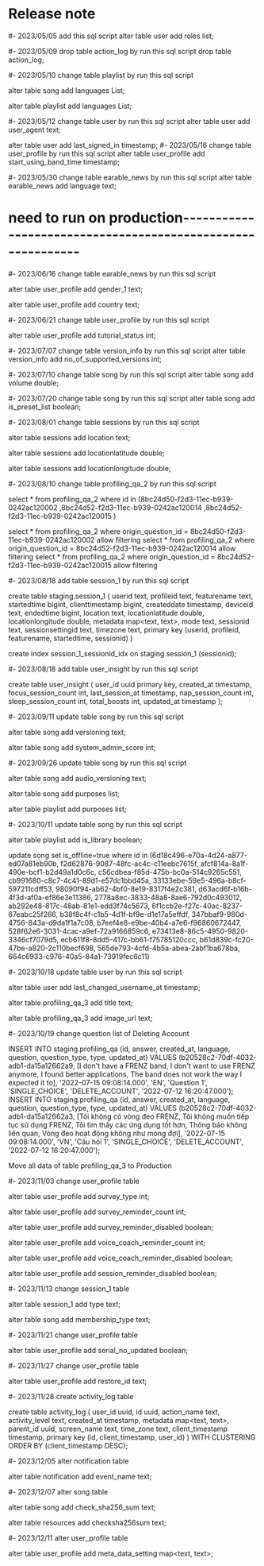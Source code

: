 # Release note

#- 2023/05/05 add this sql script
   alter table user
   add roles list<text>;


#- 2023/05/09 drop table action_log by run this sql script
drop table action_log;

#- 2023/05/10 change table playlist by run this sql script

alter table song
add languages List<text>;

alter table playlist
add languages List<text>;

#- 2023/05/12 change table user by run this sql script
alter table user
add user_agent text;

alter table user
add last_signed_in timestamp;
#- 2023/05/16 change table user_profile by run this sql script
alter table user_profile
add start_using_band_time timestamp;

#- 2023/05/30 change table earable_news by run this sql script
alter table earable_news
add language text;
# need to run on production------------------------------------------------------------
#- 2023/06/16 change table earable_news by run this sql script

alter table user_profile
add gender_1 text;

alter table user_profile
add country text;

#- 2023/06/21 change table user_profile by run this sql script

alter table user_profile
add tutorial_status int;

#- 2023/07/07 change table version_info by run this sql script
alter table version_info
add no_of_supported_versions int;

#- 2023/07/10 change table song by run this sql script
alter table song
add volume double;

#- 2023/07/20 change table song by run this sql script
alter table song
add is_preset_list boolean;

#- 2023/08/01 change table sessions by run this sql script

alter table sessions
add location text;

alter table sessions
add locationlatitude double;

alter table sessions
add locationlongitude double;

#- 2023/08/10 change table profiling_qa_2 by run this sql script

select * from profiling_qa_2 where id in (8bc24d50-f2d3-11ec-b939-0242ac120002
,8bc24d52-f2d3-11ec-b939-0242ac120014
,8bc24d52-f2d3-11ec-b939-0242ac120015
)


select * from profiling_qa_2 where origin_question_id = 8bc24d50-f2d3-11ec-b939-0242ac120002 allow filtering
select * from profiling_qa_2 where origin_question_id = 8bc24d52-f2d3-11ec-b939-0242ac120014 allow filtering
select * from profiling_qa_2 where origin_question_id = 8bc24d52-f2d3-11ec-b939-0242ac120015 allow filtering

#- 2023/08/18 add table session_1 by run this sql script


create table staging.session_1
(
userid            text,
profileid         text,
featurename       text,
startedtime       bigint,
clienttimestamp   bigint,
createddate       timestamp,
deviceid          text,
endedtime         bigint,
location          text,
locationlatitude  double,
locationlongitude double,
metadata          map<text, text>,
mode              text,
sessionid         text,
sessionsettingid  text,
timezone          text,
primary key (userid, profileid, featurename, startedtime, sessionid)
)

create index session_1_sessionid_idx
on staging.session_1 (sessionid);

#- 2023/08/18 add table user_insight by run this sql script

create table user_insight
(
user_id             uuid primary key,
created_at          timestamp,
focus_session_count int,
last_session_at     timestamp,
nap_session_count   int,
sleep_session_count int,
total_boosts        int,
updated_at          timestamp
);

#- 2023/09/11 update table song by run this sql script

alter table song
add versioning text;

alter table song
add system_admin_score int;

#- 2023/09/26 update table song by run this sql script

alter table song
add audio_versioning text;

alter table song
add purposes list<text>;

alter table playlist
add purposes list<text>;

#- 2023/10/11 update table song by run this sql script

alter table playlist
add is_library boolean;

update song set is_offline=true where id in 
(6d18c496-e70a-4d24-a877-ed07a81eb90b,
f2d62876-9087-48fc-ac4c-c11eebc7615f,
afcf814a-8a1f-490e-bcf1-b2d49a1d0c6c,
c56cdbea-f85d-475b-bc0a-514c9265c551,
cb991680-c8c7-4c41-89d1-e57dc1bbd45a,
33133ebe-59e5-496a-b8cf-597211cdff53,
98090f94-ab62-4bf0-8e19-8317f4e2c381,
d63acd6f-b16b-4f3d-af0a-ef86e3e11386,
2778a8ec-3833-48a8-8ae6-792d0c493012,
ab292e48-817c-48ab-81e1-edd3f74c5673,
6f1ccb2e-f27c-40ac-8237-67eabc25f266,
b38f8c4f-c1b5-4d1f-bf9e-d1e17a5effdf,
347bbaf9-980d-4756-843a-d9da1f1a7c08,
b7eef4e8-e9be-40b4-a7e6-f96860672447,
528f62e6-3031-4cac-a9ef-72a9166859c6,
e73413e8-86c5-4950-9820-3346cf7079d5,
ecb611f8-8dd5-417c-bb61-f75785120ccc,
b61d839c-fc20-47be-a820-2c110becf698,
565de793-4cfd-4b5a-abea-2abf1ba678ba,
664c6933-c976-40a5-84a1-73919fec6c11)

#- 2023/10/18 update table user by run this sql script

alter table user
add last_changed_username_at timestamp;

alter table profiling_qa_3
add title text;

alter table profiling_qa_3
add image_url text;

#- 2023/10/19 change question list of Deleting Account

INSERT INTO staging.profiling_qa (id, answer, created_at, language, question, question_type, type, updated_at) VALUES (b20528c2-70df-4032-adb1-da15a12662a9, [I don't have a FRENZ band, I don't want to use FRENZ anymore, I found better applications, The band does not work the way I expected it to], '2022-07-15 09:08:14.000', 'EN', 'Question 1', 'SINGLE_CHOICE', 'DELETE_ACCOUNT', '2022-07-12 16:20:47.000');
INSERT INTO staging.profiling_qa (id, answer, created_at, language, question, question_type, type, updated_at) VALUES (b20528c2-70df-4032-adb1-da15a12662a3, [Tôi không có vòng đeo FRENZ, Tôi không muốn tiếp tục sử dụng FRENZ, Tôi tìm thấy các ứng dụng tốt hơn, Thông báo không liên quan, Vòng đeo hoạt động không như mong đợi], '2022-07-15 09:08:14.000', 'VN', 'Câu hỏi 1', 'SINGLE_CHOICE', 'DELETE_ACCOUNT', '2022-07-12 16:20:47.000');

Move all data of table profiling_qa_3 to Production

#- 2023/11/03 change user_profile table

alter table user_profile
add survey_type int;

alter table user_profile
add survey_reminder_count int;

alter table user_profile
add survey_reminder_disabled boolean;

alter table user_profile
add voice_coach_reminder_count int;

alter table user_profile
add voice_coach_reminder_disabled boolean;

alter table user_profile
add session_reminder_disabled boolean;

#- 2023/11/13 change session_1 table

alter table session_1
add type text;

alter table song
add membership_type text;

#- 2023/11/21 change user_profile table

alter table user_profile
add serial_no_updated boolean;

#- 2023/11/27 change user_profile table

alter table user_profile
add restore_id text;

#- 2023/11/28 create activity_log table

create table activity_log
(
user_id        uuid,
id             uuid,
action_name    text,
activity_level text,
created_at     timestamp,
metadata       map<text, text>,
parent_id      uuid,
screen_name    text,
time_zone      text,
client_timestamp      timestamp,
primary key (id, client_timestamp, user_id)
)
WITH CLUSTERING ORDER BY (client_timestamp DESC);

#- 2023/12/05 alter notification table

alter table notification
add event_name text;

#- 2023/12/07 alter song table

alter table song
add check_sha256_sum text;

alter table resources
add checksha256sum text;

#- 2023/12/11 alter user_profile table

alter table user_profile
add meta_data_setting map<text, text>;





























